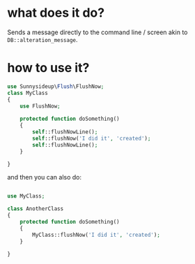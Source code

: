 # what does it do?

Sends a message directly to the command line / screen akin to `DB::alteration_message`.

# how to use it?
```php
use Sunnysideup\Flush\FlushNow;
class MyClass
{
    use FlushNow;
    
    protected function doSomething()
    {
        self::flushNowLine();
        self::flushNow('I did it', 'created');
        self::flushNowLine();
    }

}

```

and then you can also do:

```php

use MyClass;

class AnotherClass
{    
    protected function doSomething()
    {
        MyClass::flushNow('I did it', 'created');
    }

}
```
